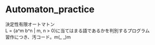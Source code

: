 # Automaton_practice

決定性有限オートマトン  
L = {a^m b^n | m, n > 0}に当てはまる語であるかを判別するプログラム  
習作につき、汚コード。m(_ _)m
